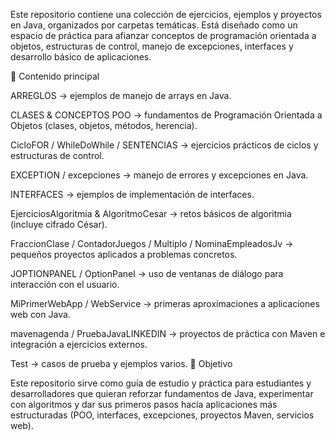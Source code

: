 Este repositorio contiene una colección de ejercicios, ejemplos y proyectos en Java, organizados por carpetas temáticas. Está diseñado como un espacio de práctica para afianzar conceptos de programación orientada a objetos, estructuras de control, manejo de excepciones, interfaces y desarrollo básico de aplicaciones.

📂 Contenido principal

ARREGLOS → ejemplos de manejo de arrays en Java.

CLASES & CONCEPTOS POO → fundamentos de Programación Orientada a Objetos (clases, objetos, métodos, herencia).

CicloFOR / WhileDoWhile / SENTENCIAS → ejercicios prácticos de ciclos y estructuras de control.

EXCEPTION / excepciones → manejo de errores y excepciones en Java.

INTERFACES → ejemplos de implementación de interfaces.

EjerciciosAlgoritmia & AlgoritmoCesar → retos básicos de algoritmia (incluye cifrado César).

FraccionClase / ContadorJuegos / Multiplo / NominaEmpleadosJv → pequeños proyectos aplicados a problemas concretos.

JOPTIONPANEL / OptionPanel → uso de ventanas de diálogo para interacción con el usuario.

MiPrimerWebApp / WebService → primeras aproximaciones a aplicaciones web con Java.

mavenagenda / PruebaJavaLINKEDIN → proyectos de práctica con Maven e integración a ejercicios externos.

Test → casos de prueba y ejemplos varios.
🎯 Objetivo

Este repositorio sirve como guía de estudio y práctica para estudiantes y desarrolladores que quieran reforzar fundamentos de Java, 
experimentar con algoritmos y dar sus primeros pasos hacia aplicaciones más estructuradas (POO, interfaces, excepciones, proyectos Maven, servicios web).

